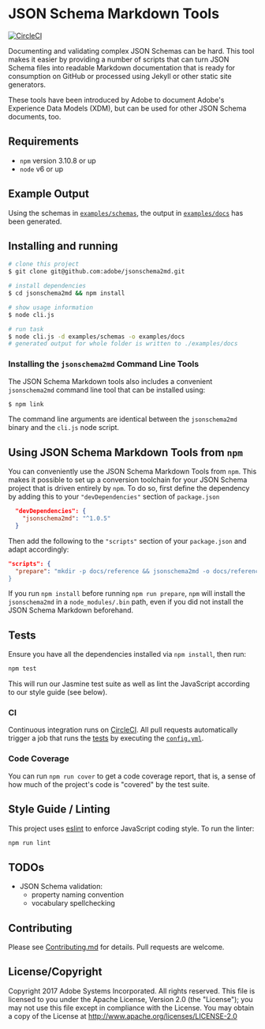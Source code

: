 # JSON Schema Markdown Tools

[![CircleCI](https://circleci.com/gh/adobe/jsonschema2md.svg?style=svg)](https://circleci.com/gh/adobe/jsonschema2md)

Documenting and validating complex JSON Schemas can be hard. This tool makes it easier by providing a number of scripts that can turn JSON Schema files into readable Markdown documentation that is ready for consumption on GitHub or processed using Jekyll or other static site generators.

These tools have been introduced by Adobe to document Adobe's Experience Data Models (XDM), but can be used for other JSON Schema documents, too.

## Requirements

- `npm` version 3.10.8 or up
- `node` v6 or up

## Example Output

Using the schemas in [`examples/schemas`](examples/schemas), the output in [`examples/docs`](examples/docs) has been generated.

## Installing and running

```bash
# clone this project
$ git clone git@github.com:adobe/jsonschema2md.git

# install dependencies
$ cd jsonschema2md && npm install

# show usage information
$ node cli.js

# run task
$ node cli.js -d examples/schemas -o examples/docs
# generated output for whole folder is written to ./examples/docs
```

### Installing the `jsonschema2md` Command Line Tools

The JSON Schema Markdown tools also includes a convenient `jsonschema2md` command line tool that can be installed using:

```bash
$ npm link
```

The command line arguments are identical between the `jsonschema2md` binary and the `cli.js` node script.

## Using JSON Schema Markdown Tools from `npm`

You can conveniently use the JSON Schema Markdown Tools from `npm`. This makes it possible to set up a conversion toolchain for your JSON Schema project that is driven entirely by `npm`. To do so, first define the dependency by adding this to your `"devDependencies"` section of `package.json`

```json
  "devDependencies": {
    "jsonschema2md": "^1.0.5"
  }
```

Then add the following to the `"scripts"` section of your `package.json` and adapt accordingly:

```json
"scripts": {
  "prepare": "mkdir -p docs/reference && jsonschema2md -o docs/reference -d schemas/draft-04
}
```

If you run `npm install` before running `npm run prepare`, `npm` will install the `jsonschema2md` in a `node_modules/.bin` path, even if you did not install the JSON Schema Markdown beforehand.

## Tests

Ensure you have all the dependencies installed via `npm install`, then run:

```bash
npm test
```

This will run our Jasmine test suite as well as lint the JavaScript according to our style guide (see below).

### CI

Continuous integration runs on [CircleCI](https://circleci.com/gh/adobe/jsonschema2md). 
All pull requests automatically trigger a job that runs the [tests](#tests) by executing the [`config.yml`](.circleci/config.yml). 

### Code Coverage

You can run `npm run cover` to get a code coverage report, that is, a sense of how much of the project's code is "covered" by the test suite.

## Style Guide / Linting

This project uses [eslint](https://eslint.org) to enforce JavaScript coding style. To run the linter:

```bash
npm run lint
```

## TODOs

* JSON Schema validation:
  * property naming convention
  * vocabulary spellchecking

## Contributing

Please see [Contributing.md](Contributing.md) for details. Pull requests are welcome.

## License/Copyright

Copyright 2017 Adobe Systems Incorporated. All rights reserved.
This file is licensed to you under the Apache License, Version 2.0 (the "License");
you may not use this file except in compliance with the License. You may obtain a copy
of the License at http://www.apache.org/licenses/LICENSE-2.0
